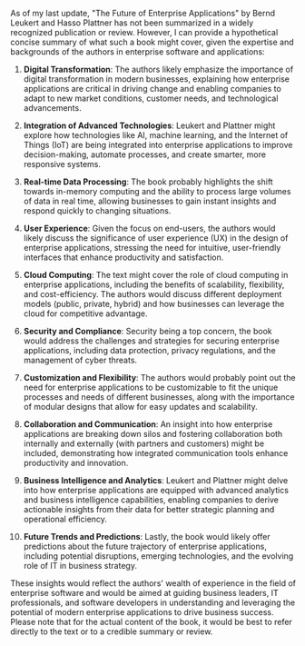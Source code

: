 As of my last update, "The Future of Enterprise Applications" by Bernd Leukert and Hasso Plattner has not been summarized in a widely recognized publication or review. However, I can provide a hypothetical concise summary of what such a book might cover, given the expertise and backgrounds of the authors in enterprise software and applications:

1. **Digital Transformation**: The authors likely emphasize the importance of digital transformation in modern businesses, explaining how enterprise applications are critical in driving change and enabling companies to adapt to new market conditions, customer needs, and technological advancements.

2. **Integration of Advanced Technologies**: Leukert and Plattner might explore how technologies like AI, machine learning, and the Internet of Things (IoT) are being integrated into enterprise applications to improve decision-making, automate processes, and create smarter, more responsive systems.

3. **Real-time Data Processing**: The book probably highlights the shift towards in-memory computing and the ability to process large volumes of data in real time, allowing businesses to gain instant insights and respond quickly to changing situations.

4. **User Experience**: Given the focus on end-users, the authors would likely discuss the significance of user experience (UX) in the design of enterprise applications, stressing the need for intuitive, user-friendly interfaces that enhance productivity and satisfaction.

5. **Cloud Computing**: The text might cover the role of cloud computing in enterprise applications, including the benefits of scalability, flexibility, and cost-efficiency. The authors would discuss different deployment models (public, private, hybrid) and how businesses can leverage the cloud for competitive advantage.

6. **Security and Compliance**: Security being a top concern, the book would address the challenges and strategies for securing enterprise applications, including data protection, privacy regulations, and the management of cyber threats.

7. **Customization and Flexibility**: The authors would probably point out the need for enterprise applications to be customizable to fit the unique processes and needs of different businesses, along with the importance of modular designs that allow for easy updates and scalability.

8. **Collaboration and Communication**: An insight into how enterprise applications are breaking down silos and fostering collaboration both internally and externally (with partners and customers) might be included, demonstrating how integrated communication tools enhance productivity and innovation.

9. **Business Intelligence and Analytics**: Leukert and Plattner might delve into how enterprise applications are equipped with advanced analytics and business intelligence capabilities, enabling companies to derive actionable insights from their data for better strategic planning and operational efficiency.

10. **Future Trends and Predictions**: Lastly, the book would likely offer predictions about the future trajectory of enterprise applications, including potential disruptions, emerging technologies, and the evolving role of IT in business strategy.

These insights would reflect the authors' wealth of experience in the field of enterprise software and would be aimed at guiding business leaders, IT professionals, and software developers in understanding and leveraging the potential of modern enterprise applications to drive business success. Please note that for the actual content of the book, it would be best to refer directly to the text or to a credible summary or review.